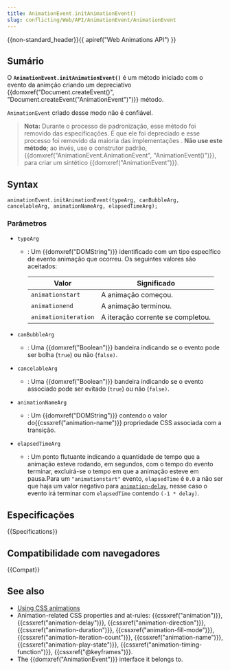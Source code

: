 ```yaml
---
title: AnimationEvent.initAnimationEvent()
slug: conflicting/Web/API/AnimationEvent/AnimationEvent
---
```


{{non-standard_header}}{{ apiref("Web Animations API") }}

## Sumário

O **`AnimationEvent.initAnimationEvent()`** é um método iniciado com o evento da animção criando um depreciativo {{domxref("Document.createEvent()", "Document.createEvent(\"AnimationEvent\")")}} método.

`AnimationEvent` criado desse modo não é confiável.

> **Nota:** Durante o processo de padronização, esse método foi removido das especificações. É que ele foi depreciado e esse processo foi removido da maioria das implementações . **Não use este método**; ao invés, use o construtor padrão, {{domxref("AnimationEvent.AnimationEvent", "AnimationEvent()")}}, para criar um sintético {{domxref("AnimationEvent")}}.

## Syntax

```
animationEvent.initAnimationEvent(typeArg, canBubbleArg, cancelableArg, animationNameArg, elapsedTimeArg);
```

### Parâmetros

- `typeArg`

  - : Um {{domxref("DOMString")}} identificado com um tipo específico de evento animação que ocorreu. Os seguintes valores são aceitados:

    | Valor                | Significado                       |
    | -------------------- | --------------------------------- |
    | `animationstart`     | A animação começou.               |
    | `animationend`       | A animação terminou.              |
    | `animationiteration` | A iteração corrente se completou. |

- `canBubbleArg`
  - : Uma {{domxref("Boolean")}} bandeira indicando se o evento pode ser bolha (`true`) ou não (`false)`.
- `cancelableArg`
  - : Uma {{domxref("Boolean")}} bandeira indicando se o evento associado pode ser evitado (`true`) ou não (`false)`.
- `animationNameArg`
  - : Um {{domxref("DOMString")}} contendo o valor do{{cssxref("animation-name")}} propriedade CSS associada com a transição.
- `elapsedTimeArg`
  - : Um ponto flutuante indicando a quantidade de tempo que a animação esteve rodando, em segundos, com o tempo do evento terminar, excluirá-se o tempo em que a animação esteve em pausa.Para um `"animationstart"` evento, `elapsedTime` é `0.0` a não ser que haja um valor negativo para [`animation-delay`](https://developer.mozilla.org/pt-BR/docs/Web/CSS/animation-delay "The animation-delay CSS property specifies when the animation should start. This lets the animation sequence begin some time after it's applied to an element."), nesse caso o evento irá terminar com `elapsedTime` contendo `(-1 * delay)`.

## Especificações

{{Specifications}}

## Compatibilidade com navegadores

{{Compat}}

## See also

- [Using CSS animations](/pt-BR/docs/CSS/Using_CSS_animations)
- Animation-related CSS properties and at-rules: {{cssxref("animation")}}, {{cssxref("animation-delay")}}, {{cssxref("animation-direction")}}, {{cssxref("animation-duration")}}, {{cssxref("animation-fill-mode")}}, {{cssxref("animation-iteration-count")}}, {{cssxref("animation-name")}}, {{cssxref("animation-play-state")}}, {{cssxref("animation-timing-function")}}, {{cssxref("@keyframes")}}.
- The {{domxref("AnimationEvent")}} interface it belongs to.
